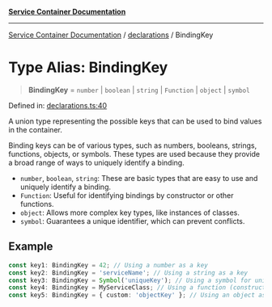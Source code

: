 [**Service Container Documentation**](../../README.md)

***

[Service Container Documentation](../../README.md) / [declarations](../README.md) / BindingKey

# Type Alias: BindingKey

> **BindingKey** = `number` \| `boolean` \| `string` \| `Function` \| `object` \| `symbol`

Defined in: [declarations.ts:40](https://github.com/stonemjs/service-container/blob/cf80d15a9884720f3c9b3cfe1c53c3f6b0c62c38/src/declarations.ts#L40)

A union type representing the possible keys that can be used to bind values in the container.

Binding keys can be of various types, such as numbers, booleans, strings, functions, objects, or symbols.
These types are used because they provide a broad range of ways to uniquely identify a binding.

- `number`, `boolean`, `string`: These are basic types that are easy to use and uniquely identify a binding.
- `Function`: Useful for identifying bindings by constructor or other functions.
- `object`: Allows more complex key types, like instances of classes.
- `symbol`: Guarantees a unique identifier, which can prevent conflicts.

## Example

```typescript
const key1: BindingKey = 42; // Using a number as a key
const key2: BindingKey = 'serviceName'; // Using a string as a key
const key3: BindingKey = Symbol('uniqueKey'); // Using a symbol for uniqueness
const key4: BindingKey = MyServiceClass; // Using a function (constructor) as a key
const key5: BindingKey = { custom: 'objectKey' }; // Using an object as a key
```
